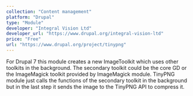 ```yaml
---
collection: "Content management"
platform: "Drupal"
type: "Module"
developer: "Integral Vision Ltd"
developer_url: "https://www.drupal.org/integral-vision-ltd"
price: "Free"
url: "https://www.drupal.org/project/tinypng"
---
```


For Drupal 7 this module creates a new ImageToolkit which uses other toolkits in the background. The secondary toolkit could be the core GD or the ImageMagick toolkit provided by ImageMagick module. TinyPNG module just calls the functions of the secondary toolkit in the background but in the last step it sends the image to the TinyPNG API to compress it.
